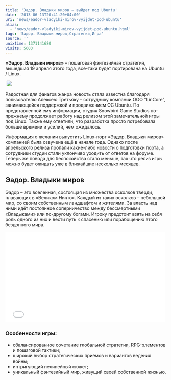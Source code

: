```yaml
---
title: 'Эадор. Владыки миров – выйдет под Ubuntu'
date: '2013-06-13T20:41:20+04:00'
uri: 'news/eador-vladyiki-mirov-vyijdet-pod-ubuntu'
alias: 
  - 'news/eador-vladyiki-mirov-vyijdet-pod-ubuntu.html'
tags: 'Эадор. Владыки миров,Стратегия,Игра'
source: ''
unixtime: 1371141680
visits: 5603
---
```

**«Эадор. Владыки миров»** – пошаговая фэнтезийная стратегия, вышедшая 19 апреля этого года, всё-таки будет портирована на Ubuntu / Linux.

 [![](img/2013/06/13/20-00/7535436338.jpg)](img/2013/06/13/20-00/7535436338.jpg)

Радостная для фанатов жанра новость стала известна благодаря пользователю Алексею Третьяку – сотруднику компании ООО "LinCore", занимающейся поддержкой и продвижением ОС Ubuntu. По представленной ему информации, студия Snowbird Game Studios по-прежнему продолжает работу над релизом этой замечательной игры под Linux. Также ему ответили, что разработка просто потребовала больше времени и усилий, чем ожидалось.

Информация о желании выпустить Linux-порт «Эадор. Владыки миров» компанией была озвучена ещё в начале года. Однако после апрельского релиза пропали какие-либо новости о подготовки порта, а сотрудники студии стали уклончиво уходить от ответов на форуме. Теперь же повода для беспокойства стало меньше, так что релиз игры можно будет ожидать уже в ближайшие несколько месяцев.

## Эадор. Владыки миров

Эадор – это вселенная, состоящая из множества осколков тверди, плавающих в «Великом Ничто». Каждый из таких осколков – небольшой мир, со своим собственным ландшафтом и жителями. За власть над ними идёт постоянное соперничество между бессмертными «Владыками» или по-другому богами. Игроку предстоит взять на себя роль одного из них и вести путь к спасению или порабощению этого бездонного мира.

<iframe src="//www.youtube.com/embed/jyobmyae6JI" frameborder="0" width="500" height="281"></iframe> 

### Особенности игры:

*   сбалансированное сочетание глобальной стратегии, RPG-элементов и пошаговой тактики;
*   широкий выбор стратегических приёмов и вариантов ведения войны;
*   интригующий нелинейный сюжет;
*   уникальный фэнтезийный мир, живущий своей собственной жизнью.
